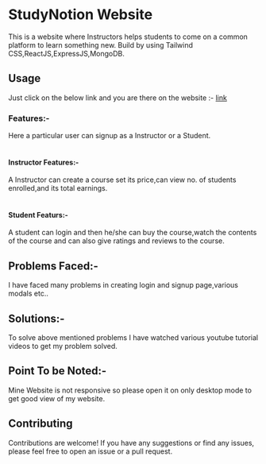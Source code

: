# StudyNotion Website

This is a website where Instructors helps students to come on a common platform to learn something new. Build by using Tailwind CSS,ReactJS,ExpressJS,MongoDB.

## Usage

Just click on the below link and you are there on the website :- <a href="https://study-notion-frontend-mocha.vercel.app/">link</a>

### Features:-
Here a particular user can signup as a Instructor or a Student.<br>
<br>
#### Instructor Features:-
A Instructor can create a course set its price,can view no. of students enrolled,and its total earnings.<br>
<br>
#### Student Featurs:-
A student can login and then he/she can buy the course,watch the contents of the course and can also give ratings and reviews to the course.

## Problems Faced:-
I have faced many problems in creating login and signup page,various modals etc..

## Solutions:-
To solve above mentioned problems I have watched various youtube tutorial videos to get my problem solved.

## Point To be Noted:-

Mine Website is not responsive so please open it on only desktop mode to get good view of my website.



## Contributing

Contributions are welcome! If you have any suggestions or find any issues, please feel free to open an issue or a pull request.
